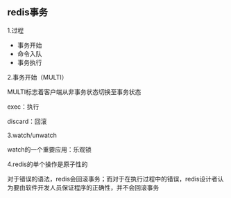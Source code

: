 ## redis事务

1.过程

- 事务开始
- 命令入队
- 事务执行

2.事务开始（MULTI）

MULTI标志着客户端从非事务状态切换至事务状态

exec：执行

discard：回滚

3.watch/unwatch

watch的一个重要应用：乐观锁

4.redis的单个操作是原子性的

对于错误的语法，redis会回滚事务；而对于在执行过程中的错误，redis设计者认为要由软件开发人员保证程序的正确性，并不会回滚事务